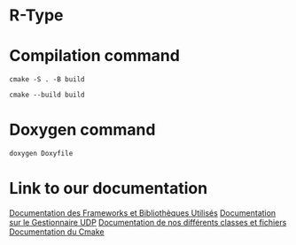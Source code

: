 # R-Type


# Compilation command

    cmake -S . -B build

    cmake --build build

# Doxygen command

    doxygen Doxyfile

# Link to our documentation

[Documentation des Frameworks et Bibliothèques Utilisés](documentation/Documentation%20des%20Frameworks%20et%20Bibliotheques%20Utilises.pdf)
[Documentation sur le Gestionnaire UDP](documentation/Documentation%20Gestionnaire%20UDP%20pour%20le%20projet%20R-Type.pdf)
[Documentation de nos différents classes et fichiers](https://patricklevyy.github.io/R-Type/)
[Documentation du Cmake](documentation/CMakeDocumentation.md)